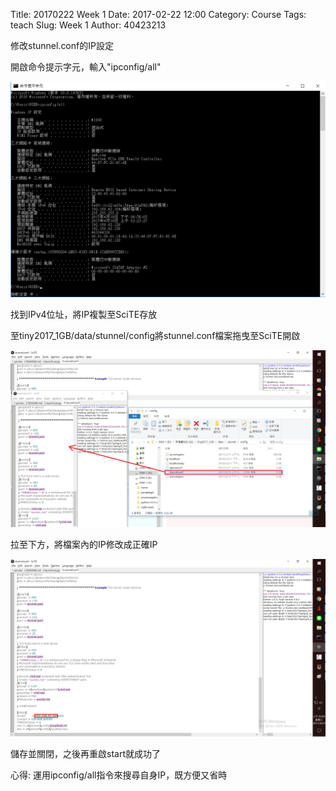 Title: 20170222 Week 1
Date: 2017-02-22 12:00
Category: Course
Tags: teach
Slug: Week 1
Author: 40423213

<p>修改stunnel.conf的IP設定</p>
<p>開啟命令提示字元，輸入"ipconfig/all"</p>
<p><img src="../data/11.png" width="800" />
<!-- PELICAN_END_SUMMARY -->
<p>找到IPv4位址，將IP複製至SciTE存放</p>
<p>至tiny2017_1GB/data/stunnel/config將stunnel.conf檔案拖曳至SciTE開啟</p>
<img src="../data/12.png" width="800" />
<p>拉至下方，將檔案內的IP修改成正確IP</p>
<img src="../data/13.png" width="800" />
<p>儲存並關閉，之後再重啟start就成功了</p>
<p>心得: 運用ipconfig/all指令來搜尋自身IP，既方便又省時</p>